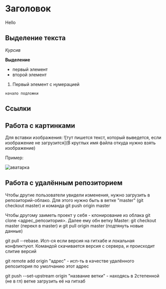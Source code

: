 # Заголовок
Hello

## Выделение текста

*Курсив*

**Выделение**

* первый элемент
* второй элемент

1. Первый элемент с нумерацией

``` 
начало подложки
```


## Ссылки ##

## Работа с картинками ##
Для вставки изображения: 
![тут пишется текст, который выведется, если изображение не загрузится](В круглых имя файла откуда нужно взять изображение)

Пример:

![аватарка](Аватар.jpg)

## Работа с удалённым репозиторием
Чтобы другие пользователи увидели изменения, нужно загрузить в репозиторий-облако.
Для этого нужно быть в ветке "master" (git checkout master) и команда git push origin master

Чтобы другому заиметь проект у себя - клонирование из облака git clone <адрес_репозитория>. Далее ему
обн ветку Master: git checkout master (перекл в master) и git pull origin master (подтянуть новые данные)

git pull --rebase. Исп-ся если версия на гитхабе и локальная конфликтуют.
Командой скачивается версия с сервера, и происходит слитие версий

git remote add origin "адрес" - исп-ть в качестве удалённого репозитория по умолчанию этот адрес

git push --set-upstream origin "название ветки" - находясь в 2степенной (не в гл) ветке загрузить её на гитхаб
